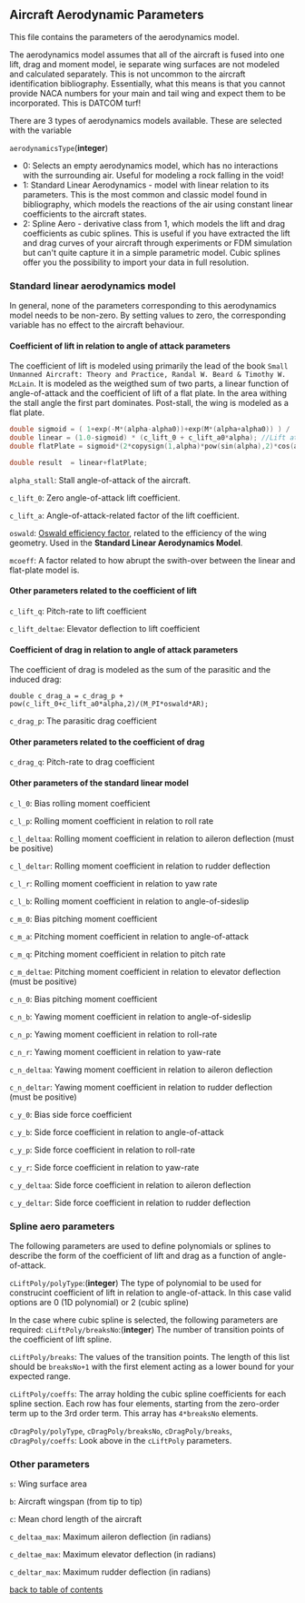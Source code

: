 ## Aircraft Aerodynamic Parameters

This file contains the parameters of the aerodynamics model.

The aerodynamics model assumes that all of the aircraft is fused into one lift, drag and moment model, ie separate wing surfaces are not modeled and calculated separately. This is not uncommon to the aircraft identification bibliography. Essentially, what this means is that you cannot provide NACA numbers for your main and tail wing and expect them to be incorporated. This is DATCOM turf!

There are 3 types of aerodynamics models available. These are selected with the variable

`aerodynamicsType`(**integer**)

- 0: Selects an empty aerodynamics model, which has no interactions with the surrounding air. Useful for modeling a rock falling in the void!
- 1: Standard Linear Aerodynamics - model with linear relation to its parameters. This is the most common and classic model found in bibliography, which models the reactions of the air using constant linear coefficients to the aircraft states.
- 2: Spline Aero - derivative class from 1, which models the lift and drag coefficients as cubic splines. This is useful if you have extracted the lift and drag curves of your aircraft through experiments or FDM simulation but can't quite capture it in a simple parametric model. Cubic splines offer you the possibility to import your data in full resolution.

### Standard linear aerodynamics model
In general, none of the parameters corresponding to this aerodynamics model needs to be non-zero. By setting values to zero, the corresponding variable has no effect to the aircraft behaviour.

#### Coefficient of lift in relation to angle of attack parameters
The coefficient of lift is modeled using primarily the lead of the book `Small Unmanned Aircraft: Theory and Practice, Randal W. Beard & Timothy W. McLain`. It is modeled as the weigthed sum of two parts, a linear function of angle-of-attack and the coefficient of lift of a flat plate. In the area withing the stall angle the first part dominates. Post-stall, the wing is modeled as a flat plate.
```C++
double sigmoid = ( 1+exp(-M*(alpha-alpha0))+exp(M*(alpha+alpha0)) ) / (1+exp(-M*(alpha-alpha0))) / (1+exp(M*(alpha+alpha0)));
double linear = (1.0-sigmoid) * (c_lift_0 + c_lift_a0*alpha); //Lift at small AoA
double flatPlate = sigmoid*(2*copysign(1,alpha)*pow(sin(alpha),2)*cos(alpha)); //Lift beyond stall

double result  = linear+flatPlate;
```

`alpha_stall`: Stall angle-of-attack of the aircraft.

`c_lift_0`: Zero angle-of-attack lift coefficient.

`c_lift_a`: Angle-of-attack-related factor of the lift coefficient.

`oswald`: [Oswald efficiency factor](http://en.wikipedia.org/wiki/Oswald_efficiency_number), related to the efficiency of the wing geometry. Used in the **Standard Linear Aerodynamics Model**.

`mcoeff`: A factor related to how abrupt the swith-over between the linear and flat-plate model is.

#### Other parameters related to the coefficient of lift
`c_lift_q`: Pitch-rate to lift coefficient

`c_lift_deltae`: Elevator deflection to lift coefficient

#### Coefficient of drag in relation to angle of attack parameters
The coefficient of drag is modeled as the sum of the parasitic and the induced drag:
```
double c_drag_a = c_drag_p + pow(c_lift_0+c_lift_a0*alpha,2)/(M_PI*oswald*AR);
```

`c_drag_p`: The parasitic drag coefficient

#### Other parameters related to the coefficient of drag
`c_drag_q`: Pitch-rate to drag coefficient

#### Other parameters of the standard linear model
`c_l_0`: Bias rolling moment coefficient

`c_l_p`: Rolling moment coefficient in relation to roll rate

`c_l_deltaa`: Rolling moment coefficient in relation to aileron deflection (must be positive)

`c_l_deltar`: Rolling moment coefficient in relation to rudder deflection

`c_l_r`: Rolling moment coefficient in relation to yaw rate

`c_l_b`: Rolling moment coefficient in relation to angle-of-sideslip

`c_m_0`: Bias pitching moment coefficient

`c_m_a`: Pitching moment coefficient in relation to angle-of-attack

`c_m_q`: Pitching moment coefficient in relation to pitch rate

`c_m_deltae`: Pitching moment coefficient in relation to elevator deflection (must be positive)

`c_n_0`: Bias pitching moment coefficient

`c_n_b`: Yawing moment coefficient in relation to angle-of-sideslip

`c_n_p`: Yawing moment coefficient in relation to roll-rate

`c_n_r`: Yawing moment coefficient in relation to yaw-rate

`c_n_deltaa`: Yawing moment coefficient in relation to aileron deflection

`c_n_deltar`: Yawing moment coefficient in relation to rudder deflection (must be positive)

`c_y_0`: Bias side force coefficient

`c_y_b`: Side force coefficient in relation to angle-of-attack

`c_y_p`: Side force coefficient in relation to roll-rate

`c_y_r`: Side force coefficient in relation to yaw-rate

`c_y_deltaa`: Side force coefficient in relation to aileron deflection

`c_y_deltar`: Side force coefficient in relation to rudder deflection

### Spline aero parameters
The following parameters are used to define polynomials or splines to describe the form of the coefficient of lift and drag as a function of angle-of-attack.

`cLiftPoly/polyType`:(**integer**) The type of polynomial to be used for construcint coefficient of lift in relation to angle-of-attack. In this case valid options are 0 (1D polynomial) or 2 (cubic spline)

In the case where cubic spline is selected, the following parameters are required:
`cLiftPoly/breaksNo`:(**integer**) The number of transition points of the coefficient of lift spline.

`cLiftPoly/breaks`: The values of the transition points. The length of this list should be `breaksNo+1` with the first element acting as a lower bound for your expected range.

`cLiftPoly/coeffs`: The array holding the cubic spline coefficients for each spline section. Each row has four elements, starting from the zero-order term up to the 3rd order term. This array has `4*breaksNo` elements.

`cDragPoly/polyType`, `cDragPoly/breaksNo`, `cDragPoly/breaks`, `cDragPoly/coeffs`: Look above in the `cLiftPoly` parameters.

### Other parameters
`s`: Wing surface area

`b`: Aircraft wingspan (from tip to tip)

`c`: Mean chord length of the aircraft

`c_deltaa_max`: Maximum aileron deflection (in radians)

`c_deltae_max`: Maximum elevator deflection (in radians)

`c_deltar_max`: Maximum rudder deflection (in radians)

[back to table of contents](../../../README.md)


